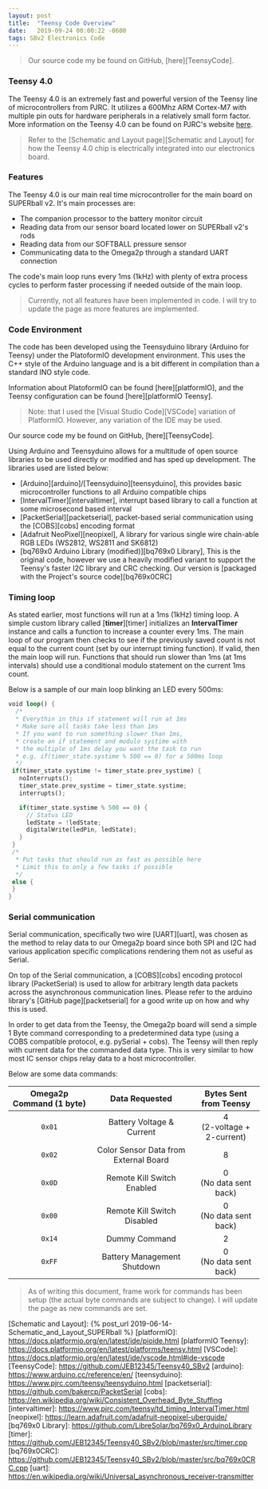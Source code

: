 ```yaml
---
layout: post
title:  "Teensy Code Overview"
date:   2019-09-24 00:00:22 -0600
tags: SBv2 Electronics Code
---
```


> Our source code my be found on GitHub, [here][TeensyCode].

### Teensy 4.0

The Teensy 4.0 is an extremely fast and powerful version of the Teensy line of microcontrollers from PJRC. It utilizes a 600Mhz ARM Cortex-M7 with multiple pin outs for hardware peripherals in a relatively small form factor. More information on the Teensy 4.0 can be found on PJRC's website [here][teensy40].

> Refer to the [Schematic and Layout page][Schematic and Layout] for how the Teensy 4.0 chip is electrically integrated into our electronics board.

### Features

The Teensy 4.0 is our main real time microcontroller for the main board on SUPERball v2. It's main processes are:
* The companion processor to the battery monitor circuit
* Reading data from our sensor board located lower on SUPERball v2's rods
* Reading data from our SOFTBALL pressure sensor
* Communicating data to the Omega2p through a standard UART connection

The code's main loop runs every 1ms (1kHz) with plenty of extra process cycles to perform faster processing if needed outside of the main loop.

> Currently, not all features have been implemented in code. I will try to update the page as more features are implemented.

### Code Environment

The code has been developed using the Teensyduino library (Arduino for Teensy) under the PlatoformIO development environment. This uses the C++ style of the Arduino language and is a bit different in compilation than a standard INO style code.

Information about PlatoformIO can be found [here][platformIO], and the Teensy configuration can be found [here][platformIO Teensy].

> Note: that I used the [Visual Studio Code][VSCode] variation of PlatformIO. However, any variation of the IDE may be used.

Our source code my be found on GitHub, [here][TeensyCode].

Using Arduino and Teensyduino allows for a multitude of open source libraries to be used directly or modified and has sped up development. The libraries used are listed below:
* [Arduino][arduino]/[Teensyduino][teensyduino], this provides basic microcontroller functions to all Arduino compatible chips
* [IntervalTimer][intervaltimer], interrupt based library to call a function at some microsecond based interval
* [PacketSerial][packetserial], packet-based serial communication using the [COBS][cobs] encoding format
* [Adafruit NeoPixel][neopixel], A library for various single wire chain-able RGB LEDs (WS2812, WS2811 and SK6812)
* [bq769x0 Arduino Library (modified)][bq769x0 Library], This is the original code, however we use a heavily modified variant to support the Teensy's faster I2C library and CRC checking. Our version is [packaged with the Project's source code][bq769x0CRC]

### Timing loop

 As stated earlier, most functions will run at a 1ms (1kHz) timing loop. A simple custom library called [**timer**][timer] initializes an **IntervalTimer** instance and calls a function to increase a counter every 1ms. The main loop of our program then checks to see if the previously saved count is not equal to the current count (set by our interrupt timing function). If valid, then the main loop will run. Functions that should run slower than 1ms (at 1ms intervals) should use a conditional modulo statement on the current 1ms count.

 Below is a sample of our main loop blinking an LED every 500ms:

 ```rust
 void loop() {
   /*
   * Everythin in this if statement will run at 1ms
   * Make sure all tasks take less than 1ms
   * If you want to run something slower than 1ms,
   * create an if statement and modulo systime with
   * the multiple of 1ms delay you want the task to run
   * e.g. if(timer_state.systime % 500 == 0) for a 500ms loop
   */
  if(timer_state.systime != timer_state.prev_systime) {
    noInterrupts();
    timer_state.prev_systime = timer_state.systime;
    interrupts();

    if(timer_state.systime % 500 == 0) {
      // Status LED
      ledState = !ledState;
      digitalWrite(ledPin, ledState);
    }
  }
  /*
   * Put tasks that should run as fast as possible here
   * Limit this to only a few tasks if possible
   */
  else {
  }
}
 ```

### Serial communication

Serial communication, specifically two wire [UART][uart], was chosen as the method to relay data to our Omega2p board since both SPI and I2C had various application specific complications rendering them not as useful as Serial.

On top of the Serial communication, a [COBS][cobs] encoding protocol library (PacketSerial) is used to allow for arbitrary length data packets across the asynchronous communication lines. Please refer to the arduino library's [GitHub page][packetserial] for a good write up on how and why this is used.

In order to get data from the Teensy, the Omega2p board will send a simple 1 Byte command corresponding to a predetermined data type (using a COBS compatible protocol, e.g. pySerial + cobs). The Teensy will then reply with current data for the commanded data type. This is very similar to how most IC sensor chips relay data to a host microcontroller.

Below are some data commands:

Omega2p Command (1 byte) | Data Requested | Bytes Sent from Teensy
:---: | :---: | :---:
`0x01` | Battery Voltage & Current | 4<br/>(2-voltage + 2-current)
`0x02`  | Color Sensor Data from External Board  | 8
`0x0D`  | Remote Kill Switch Enabled  | 0<br/>(No data sent back)
`0x00`  | Remote Kill Switch Disabled  | 0<br/>(No data sent back)
`0x14`  | Dummy Command | 2
`0xFF`  | Battery Management Shutdown | 0<br/>(No data sent back)

> As of writing this document, frame work for commands has been setup (the actual byte commands are subject to change). I will update the page as new commands are set.


[teensy40]: https://www.pjrc.com/store/teensy40.html
[Schematic and Layout]: {% post_url 2019-06-14-Schematic_and_Layout_SUPERball %}
[platformIO]: https://docs.platformio.org/en/latest/ide/pioide.html
[platformIO Teensy]: https://docs.platformio.org/en/latest/platforms/teensy.html
[VSCode]: https://docs.platformio.org/en/latest/ide/vscode.html#ide-vscode
[TeensyCode]: https://github.com/JEB12345/Teensy40_SBv2
[arduino]: https://www.arduino.cc/reference/en/
[teensyduino]: https://www.pjrc.com/teensy/teensyduino.html
[packetserial]: https://github.com/bakercp/PacketSerial
[cobs]: https://en.wikipedia.org/wiki/Consistent_Overhead_Byte_Stuffing
[intervaltimer]: https://www.pjrc.com/teensy/td_timing_IntervalTimer.html
[neopixel]: https://learn.adafruit.com/adafruit-neopixel-uberguide/
[bq769x0 Library]: https://github.com/LibreSolar/bq769x0_ArduinoLibrary
[timer]: https://github.com/JEB12345/Teensy40_SBv2/blob/master/src/timer.cpp
[bq769x0CRC]: https://github.com/JEB12345/Teensy40_SBv2/blob/master/src/bq769x0CRC.cpp
[uart]: https://en.wikipedia.org/wiki/Universal_asynchronous_receiver-transmitter
